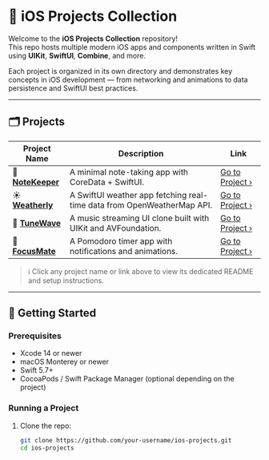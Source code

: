 # 📱 iOS Projects Collection



Welcome to the **iOS Projects Collection** repository!  
This repo hosts multiple modern iOS apps and components written in Swift using **UIKit**, **SwiftUI**, **Combine**, and more.

Each project is organized in its own directory and demonstrates key concepts in iOS development — from networking and animations to data persistence and SwiftUI best practices.

---

## 🗂️ Projects

| Project Name | Description | Link |
|--------------|-------------|------|
| 📓 **[NoteKeeper](./card/README.md)** | A minimal note-taking app with CoreData + SwiftUI. | [Go to Project ›](./card) |
| ☀️ **[Weatherly](./Weatherly/README.md)** | A SwiftUI weather app fetching real-time data from OpenWeatherMap API. | [Go to Project ›](./Weatherly) |
| 🎵 **[TuneWave](./TuneWave/README.md)** | A music streaming UI clone built with UIKit and AVFoundation. | [Go to Project ›](./TuneWave) |
| 🧠 **[FocusMate](./FocusMate/README.md)** | A Pomodoro timer app with notifications and animations. | [Go to Project ›](./FocusMate) |

> ℹ️ Click any project name or link above to view its dedicated README and setup instructions.

---

## 🚀 Getting Started

### Prerequisites

- Xcode 14 or newer
- macOS Monterey or newer
- Swift 5.7+
- CocoaPods / Swift Package Manager (optional depending on the project)

### Running a Project

1. Clone the repo:
   ```bash
   git clone https://github.com/your-username/ios-projects.git
   cd ios-projects
